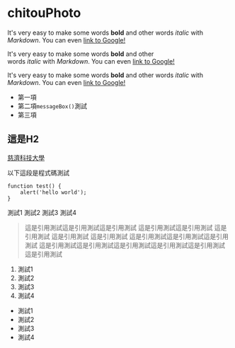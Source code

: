 # chitouPhoto
It's very easy to make some words **bold** and other words *italic* with *Markdown*. You can even [link to Google!](http://google.com) 

It's very easy to make some words **bold** and other    
words *italic* with *Markdown*. You can even [link to Google!](http://google.com) 

It's very easy to make some words **bold** and other words *italic* with *Markdown*. You can even [link to Google!](http://google.com) 

* 第一項
* 第二項`messageBox()`測試
* 第三項

## 這是H2

[慈濟科技大學](https://www.tcust.edu.tw)

以下這段是程式碼測試
```	
function test() {
    alert('hello world');
}
```
	
 測試1
 測試2
 測試3
 測試4

> 這是引用測試這是引用測試這是引用測試 這是引用測試這是引用測試 這是引用測試 這是引用測試 這是引用測試 這是引用測試這是引用測試這是引用測試 這是引用測試這是引用測試這是引用測試這是引用測試這是引用測試這是引用測試


1. 測試1
2. 測試2
3. 測試3
4. 測試4


- 測試1
- 測試2
- 測試3
- 測試4
